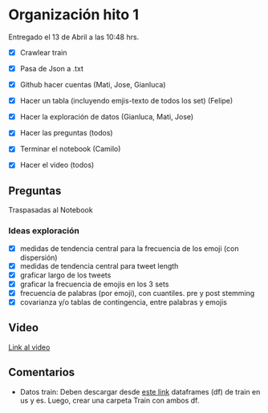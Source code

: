 # Organización hito 1

Entregado el 13 de Abril a las 10:48 hrs.

- [x] Crawlear train
- [x] Pasa de Json a .txt
- [x] Github hacer cuentas (Mati, Jose, Gianluca)
- [x] Hacer un tabla (incluyendo emjis-texto de todos los set) (Felipe)
- [x] Hacer la exploración de datos (Gianluca, Mati, Jose)
- [x] Hacer las preguntas (todos)
- [x] Terminar el notebook (Camilo)
- [x] Hacer el video (todos)


## Preguntas
Traspasadas al Notebook

### Ideas exploración

- [x] medidas de tendencia central para la frecuencia de los emoji (con dispersión)
- [x] medidas de tendencia central para tweet length
- [x] graficar largo de los tweets
- [x] graficar la frecuencia de emojis en los 3 sets
- [x] frecuencia de palabras (por emoji), con cuantiles. pre y post stemming
- [x] covarianza y/o tablas de contingencia, entre palabras y emojis

## Video

[Link al video](https://youtu.be/SBHs3-6_1e4)

## Comentarios

- Datos train: Deben descargar desde [este link](https://drive.google.com/file/d/11Q6Y4cYKuWd8mys90l_50JYeWQo0nd81/view?usp=sharing) dataframes (df) de train en us y es. Luego, crear una carpeta Train con ambos df.
